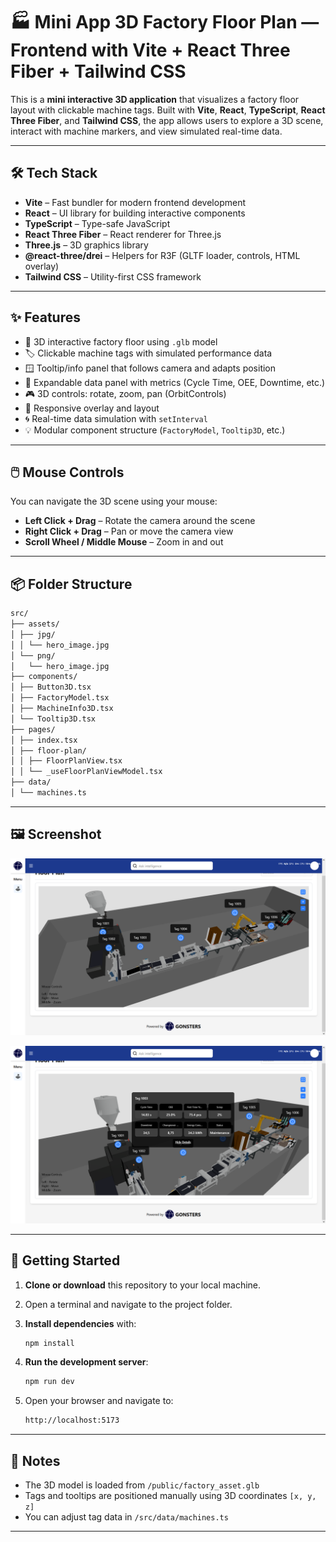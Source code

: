 # 🏭 Mini App 3D Factory Floor Plan — Frontend with Vite + React Three Fiber + Tailwind CSS

This is a **mini interactive 3D application** that visualizes a factory floor layout with clickable machine tags. Built with **Vite**, **React**, **TypeScript**, **React Three Fiber**, and **Tailwind CSS**, the app allows users to explore a 3D scene, interact with machine markers, and view simulated real-time data.

---

## 🛠️ Tech Stack

- **Vite** – Fast bundler for modern frontend development
- **React** – UI library for building interactive components
- **TypeScript** – Type-safe JavaScript
- **React Three Fiber** – React renderer for Three.js
- **Three.js** – 3D graphics library
- **@react-three/drei** – Helpers for R3F (GLTF loader, controls, HTML overlay)
- **Tailwind CSS** – Utility-first CSS framework

---

## ✨ Features

- 🧭 3D interactive factory floor using `.glb` model
- 🏷️ Clickable machine tags with simulated performance data
- 🪟 Tooltip/info panel that follows camera and adapts position
- 🔄 Expandable data panel with metrics (Cycle Time, OEE, Downtime, etc.)
- 🎮 3D controls: rotate, zoom, pan (OrbitControls)
- 📱 Responsive overlay and layout
- 🌀 Real-time data simulation with `setInterval`
- 💡 Modular component structure (`FactoryModel`, `Tooltip3D`, etc.)

---

## 🖱️ Mouse Controls

You can navigate the 3D scene using your mouse:

- **Left Click + Drag** – Rotate the camera around the scene
- **Right Click + Drag** – Pan or move the camera view
- **Scroll Wheel / Middle Mouse** – Zoom in and out

---

## 📦 Folder Structure

```bash
src/
├── assets/
│ ├── jpg/
│ │ └── hero_image.jpg
│ └── png/
│   └── hero_image.jpg
├── components/
│ ├── Button3D.tsx
│ ├── FactoryModel.tsx
│ ├── MachineInfo3D.tsx
│ └── Tooltip3D.tsx
├── pages/
│ ├── index.tsx
│ ├── floor-plan/
│ │ ├── FloorPlanView.tsx
│ │ └── _useFloorPlanViewModel.tsx
├── data/
│ └── machines.ts
```

---

## 🖼️ Screenshot

![Factory Floor Plan](./src/assets/png/SS_1.PNG)

![Machine Information](./src/assets/png/SS_2.PNG)

---

## 🚀 Getting Started

1. **Clone or download** this repository to your local machine.
2. Open a terminal and navigate to the project folder.
3. **Install dependencies** with:

    ```sh
    npm install
    ```

4. **Run the development server**:

    ```sh
    npm run dev
    ```

5. Open your browser and navigate to:

    ```sh
    http://localhost:5173
    ```

---

## 📝 Notes

- The 3D model is loaded from `/public/factory_asset.glb`
- Tags and tooltips are positioned manually using 3D coordinates `[x, y, z]`
- You can adjust tag data in `/src/data/machines.ts`

---